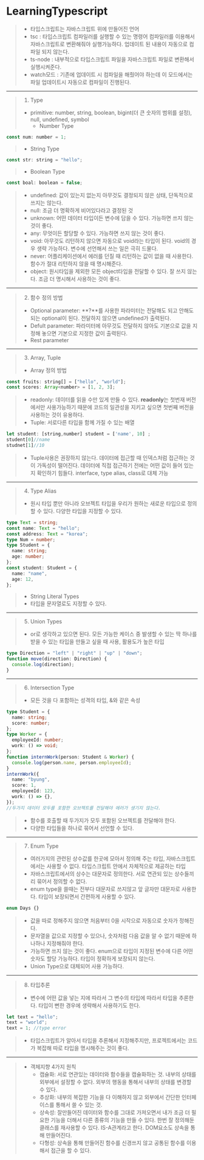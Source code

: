 # LearningTypescript

> - 타입스크립트는 자바스크립트 위에 만들어진 언어
> - tsc : 타입스크립트 컴파일러를 실행할 수 있는 명령어
>   컴파일러를 이용해서 자바스크립트로 변환해줘야 실행가능하다. 업데이트 된 내용이 자동으로 컴파일 되지 않는다.
> - ts-node : 내부적으로 타입스크립트 파일을 자바스크립트 파일로 변환해서 실행시켜준다.
> - watch모드 : 기존에 업데이트 시 컴파일을 해줬어야 하는데 이 모드에서는 파일 업데이트시 자동으로 컴파일이 진행된다.

---

> 1. Type
>
> - primitive: number, string, boolean, bigint(더 큰 숫자의 범위를 설정), null, undefined, symbol
>   - Number Type

```javascript
const num: number = 1;
```

> - String Type

```javascript
const str: string = "hello";
```

> - Boolean Type

```javascript
const boal: boolean = false;
```

> - undefined: 값이 있는지 없는지 아무것도 결정되지 않은 상태, 단독적으로 쓰지는 않는다.
> - null: 조금 더 명확하게 비어있다라고 결정된 것
> - unknown: 어떤 데이터 타입이든 변수에 담을 수 있다. 가능하면 쓰지 않는 것이 좋다.
> - any: 무엇이든 할당할 수 있다. 가능하면 쓰지 않는 것이 좋다.
> - void: 아무것도 리턴하지 않으면 자동으로 void라는 타입이 된다. void의 경우 생략 가능하다. 변수에 선언해서 쓰는 일은 극히 드물다.
> - never: 어플리케이션에서 에러를 던질 때 리턴하는 값이 없을 때 사용한다. 함수가 절대 리턴하지 않을 때 명시해준다.
> - object: 원시타입을 제외한 모든 object타입을 전달할 수 있다. 잘 쓰지 않는다. 조금 더 명시해서 사용하는 것이 좋다.

---

> 2. 함수 정의 방법
>
> - Optional parameter: **?**를 사용한 파라미터는 전달해도 되고 안해도 되는 optional이 된다. 전달하지 않으면 undefined가 출력된다.
> - Defult parameter: 파라미터에 아무것도 전달하지 않아도 기본으로 값을 지정해 놓으면 기본으로 지정한 값이 출력된다.
> - Rest parameter

---

> 3. Array, Tuple
>
> - Array 정의 방법

```javascript
const fruits: string[] = ["hello", "world"];
const scores: Array<number> = [1, 2, 3];
```

> - readonly: 데이터를 읽을 수만 있게 만들 수 있다. **readonly**는 첫번재 버전에서만 사용가능하기 때문에 코드의 일관성을 지키고 싶으면 첫번째 버전을 사용하는 것이 유용하다.
> - Tuple: 서로다른 타입을 함께 가질 수 있는 배열

```javascript
let student: [string,number] student = ['name', 10] ;
student[0]//name
studnet[1]//10
```

> - Tuple사용은 권장하지 않는다. 데이터에 접근할 때 인덱스처럼 접근하는 것이 가독성이 떨어진다. 데이터에 직접 접근하기 전에는 어떤 값이 들어 있는 지 확인하기 힘들다. interface, type alias, class로 대체 가능

---

> 4. Type Alias
>
> - 원시 타입 뿐만 아니라 오브젝트 타입을 우리가 원하는 새로운 타입으로 정의할 수 있다. 다양한 타입을 지정할 수 있다.

```typescript
type Text = string;
const name: Text = "hello";
const address: Text = "korea";
type Num = number;
type Student = {
  name: string;
  age: number;
};
const student: Student = {
  name: "name",
  age: 12,
};
```

> - String Literal Types
> - 타입을 문자열로도 지정할 수 있다.

---

> 5. Union Types
>
> - or로 생각하고 있으면 된다. 모든 가능한 케이스 중 발생할 수 있는 딱 하나를 받을 수 있는 타입을 만들고 싶을 때 사용, 활용도가 높은 타입

```typescript
type Direction = "left" | "right" | "up" | "down";
function move(direction: Direction) {
  console.log(direction);
}
```

---

> 6. Intersection Type
>
> - 모든 것을 다 포함하는 성격의 타입, &와 같은 속성

```typescript
type Student = {
  name: string;
  score: number;
};
type Worker = {
  employeeId: number;
  work: () => void;
};
function internWork(person: Student & Worker) {
  console.log(person.name, person.employeeId);
}
internWork({
  name: "byung",
  score: 1,
  employeeId: 123,
  work: () => {},
});
//두가지 데이터 모두를 포함한 오브젝트를 전달해야 에러가 생기지 않는다.
```

> - 함수를 호출할 때 두가지가 모두 포함된 오브젝트를 전달해야 한다.
> - 다양한 타입들을 하나로 묶어서 선언할 수 있다.

---

> 7. Enum Type
>
> - 여러가지의 관련된 상수값를 한곳에 모아서 정의해 주는 타입, 자바스크립트에서는 사용할 수 없다. 타입스크립트 안에서 자체적으로 제공하는 타입
> - 자바스크립트에서의 상수는 대문자로 정의한다. 서로 연관되 있는 상수들끼리 묶어서 정의할 수 없다.
> - enum type을 쓸때는 전부다 대문자로 쓰지않고 앞 글자만 대문자로 사용한다. 타입이 보장되면서 간편하게 사용할 수 있다.

```typescript
enum Days {}
```

> - 값을 따로 정해주지 않으면 처음부터 0을 시작으로 자동으로 숫자가 정해진다.
> - 문자열을 값으로 지정할 수 있으나, 숫자처럼 다음 값을 알 수 없기 때문에 하나하나 지정해줘야 한다.
> - 가능하면 쓰지 않는 것이 좋다. enum으로 타입이 지정된 변수에 다른 어떤 숫자도 할당 가능하다. 타입이 정확하게 보장되지 않는다.
> - Union Type으로 대체되어 사용 가능하다.

---

> 8. 타입추론
>
> - 변수에 어떤 값을 넣는 지에 따라서 그 변수의 타입에 따라서 타입을 추론한다. 타입이 뻔한 경우에 생략해서 사용하기도 한다.

```typescript
let text = "hello";
text = "world";
text = 1; //type error
```

> - 타입스크립트가 알아서 타입을 추론해서 지정해주지만, 프로젝트에서는 코드가 복잡해 따로 타입을 명시해주는 것이 좋다.

---

> - 객체지향 4가지 원칙
>   - 캡슐화: 서로 연관있는 데이터와 함수들을 캡슐화하는 것. 내부의 상태를 외부에서 설정할 수 없다. 외부의 행동을 통해서 내부의 상태를 변경할 수 있다.
>   - 추상화: 내부의 복잡한 기능을 다 이해하지 않고 외부에서 간단한 인터페이스를 통해서 쓸 수 있는 것.
>   - 상속성: 잘만들어진 데이터와 함수를 그대로 가져오면서 내가 조금 더 필요한 기능을 더해서 다른 종류의 기능을 만들 수 있다. 한번 잘 정의해둔 클래스를 재사용할 수 있다. IS-A관계라고 한다.
>     DOM요소도 상속을 통해 만들어진다.
>   - 다형성: 상속을 통해 만들어진 함수를 신경쓰지 않고 공통된 함수를 이용해서 접근을 할 수 있다.
